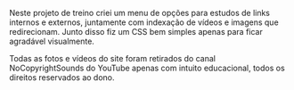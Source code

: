 <p>Neste projeto de treino criei um menu de opções para estudos de links internos e externos, juntamente com indexação de vídeos e imagens que redirecionam. Junto disso fiz um CSS bem simples apenas para ficar agradável visualmente.</p>
<p>Todas as fotos e vídeos do site foram retirados do canal NoCopyrightSounds do YouTube apenas com intuito educacional, todos os direitos reservados ao dono.</p>
